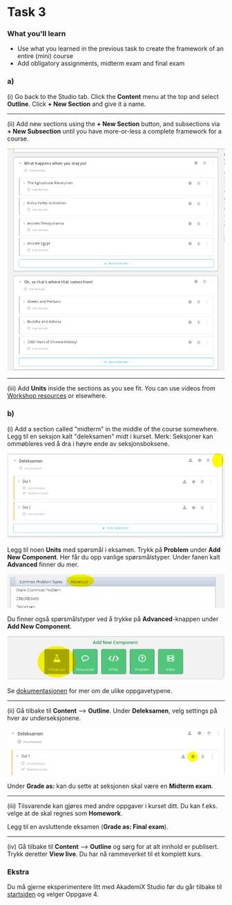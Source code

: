 # Task 3

### What you'll learn
* Use what you learned in the previous task to create the framework of an entire (mini) course
* Add obligatory assignments, midterm exam and final exam

### a)

(i) Go back to the Studio tab. Click the **Content** menu at the top and select **Outline**. Click **+ New Section** and give it a name.

----
(ii) Add new sections using the **+ New Section** button, and subsections via **+ New Subsection** until you have more-or-less a complete framework for a course.

![Course outline](outline.png)

----
(iii) Add **Units** inside the sections as you see fit. You can use videos from [Workshop resources](../Resources/resources.md) or elsewhere.  


### b)

(i) Add a section called "midterm" in the middle of the course somewhere. Legg til en seksjon kalt "deleksamen" midt i kurset. Merk: Seksjoner kan ommøbleres ved å dra i høyre ende av seksjonsboksene.

![Deleksamen](deleksamen.png)

Legg til noen **Units** med spørsmål i eksamen. Trykk på **Problem** under **Add New Component**. Her får du opp vanlige spørsmålstyper. Under fanen kalt **Advanced** finner du mer.

![Advanced problems](problems_advanced.png)

Du finner også spørsmålstyper ved å trykke på **Advanced**-knappen under **Add New Component**. 

![Advanced components](advanced.png)

Se [dokumentasjonen](http://edx.readthedocs.io/projects/edx-partner-course-staff/en/latest/exercises_tools/index.html) for mer om de ulike oppgavetypene.

----
(ii) Gå tilbake til **Content** --> **Outline**. Under **Deleksamen**, velg settings på hver av underseksjonene.

![Settings subsection](subsection_settings.png)

Under **Grade as:** kan du sette at seksjonen skal være en **Midterm exam**.

----
(iii) Tilsvarende kan gjøres med andre oppgaver i kurset ditt. Du kan f.eks. velge at de skal regnes som **Homework**.

Legg til en avsluttende eksamen (**Grade as: Final exam**).

----
(iv) Gå tilbake til **Content** --> **Outline** og sørg for at alt innhold er publisert. Trykk deretter **View live**. Du har nå rammeverket til et komplett kurs.


### Ekstra

Du må gjerne eksperimentere litt med AkademiX Studio før du går tilbake til [startsiden](../README.md#oppgaver) og velger Oppgave 4.
